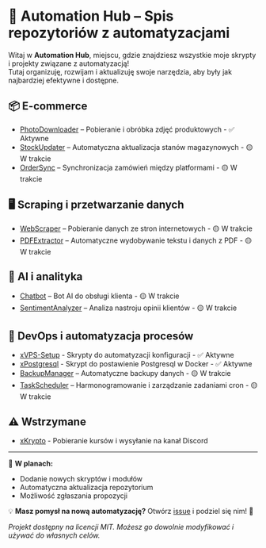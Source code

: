 # 🚀 Automation Hub – Spis repozytoriów z automatyzacjami

Witaj w **Automation Hub**, miejscu, gdzie znajdziesz wszystkie moje skrypty i projekty związane z automatyzacją!  
Tutaj organizuję, rozwijam i aktualizuję swoje narzędzia, aby były jak najbardziej efektywne i dostępne.

## 📦 E-commerce
- [PhotoDownloader](https://github.com/XeqaS/xPhotoDownloader) – Pobieranie i obróbka zdjęć produktowych - ✅ Aktywne
- [StockUpdater](https://github.com/twoj-user/stock-updater) – Automatyczna aktualizacja stanów magazynowych - 🟡 W trakcie
- [OrderSync](https://github.com/twoj-user/order-sync) – Synchronizacja zamówień między platformami - 🟡 W trakcie

## 🖥️ Scraping i przetwarzanie danych
- [WebScraper](https://github.com/twoj-user/web-scraper) – Pobieranie danych ze stron internetowych - 🟡 W trakcie
- [PDFExtractor](https://github.com/twoj-user/pdf-extractor) – Automatyczne wydobywanie tekstu i danych z PDF - 🟡 W trakcie

## 🤖 AI i analityka
- [Chatbot](https://github.com/twoj-user/chatbot) – Bot AI do obsługi klienta - 🟡 W trakcie
- [SentimentAnalyzer](https://github.com/twoj-user/sentiment-analyzer) – Analiza nastroju opinii klientów - 🟡 W trakcie

## 🔄 DevOps i automatyzacja procesów
- [xVPS-Setup](https://github.com/XeqaS/vps_xsetup) - Skrypty do automatyzacji konfiguracji - ✅ Aktywne
- [xPostgresql](https://github.com/XeqaS/postgresql-docker-setup) - Skrypt do postawienie Postgresql w Docker - ✅ Aktywne
- [BackupManager](https://github.com/twoj-user/backup-manager) – Automatyczne backupy danych - 🟡 W trakcie
- [TaskScheduler](https://github.com/twoj-user/task-scheduler) – Harmonogramowanie i zarządzanie zadaniami cron - 🟡 W trakcie

## ⚠️ Wstrzymane
- [xKrypto](https://github.com/XeqaS/kursy-krypto) - Pobieranie kursów i wysyłanie na kanał Discord
---

📌 **W planach:**  
- Dodanie nowych skryptów i modułów  
- Automatyczna aktualizacja repozytorium  
- Możliwość zgłaszania propozycji  

💡 **Masz pomysł na nową automatyzację?** Otwórz [issue](https://github.com/twoj-user/automation-hub/issues) i podziel się nim! 🚀  

*Projekt dostępny na licencji MIT. Możesz go dowolnie modyfikować i używać do własnych celów.*

